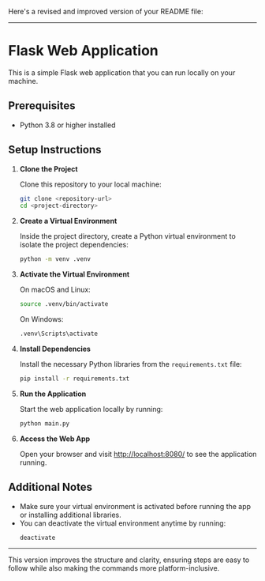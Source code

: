 Here's a revised and improved version of your README file:

---

# Flask Web Application

This is a simple Flask web application that you can run locally on your machine.

## Prerequisites

- Python 3.8 or higher installed

## Setup Instructions

1. **Clone the Project**

   Clone this repository to your local machine:
   ```bash
   git clone <repository-url>
   cd <project-directory>
   ```

2. **Create a Virtual Environment**

   Inside the project directory, create a Python virtual environment to isolate the project dependencies:
   ```bash
   python -m venv .venv
   ```

3. **Activate the Virtual Environment**

   On macOS and Linux:
   ```bash
   source .venv/bin/activate
   ```

   On Windows:
   ```bash
   .venv\Scripts\activate
   ```

4. **Install Dependencies**

   Install the necessary Python libraries from the `requirements.txt` file:
   ```bash
   pip install -r requirements.txt
   ```

5. **Run the Application**

   Start the web application locally by running:
   ```bash
   python main.py
   ```

6. **Access the Web App**

   Open your browser and visit [http://localhost:8080/](http://localhost:8080/) to see the application running.

## Additional Notes

- Make sure your virtual environment is activated before running the app or installing additional libraries.
- You can deactivate the virtual environment anytime by running:
   ```bash
   deactivate
   ```

---

This version improves the structure and clarity, ensuring steps are easy to follow while also making the commands more platform-inclusive.